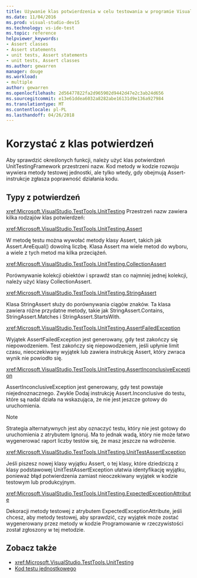 ```yaml
---
title: Używanie klas potwierdzenia w celu testowania w programie Visual Studio
ms.date: 11/04/2016
ms.prod: visual-studio-dev15
ms.technology: vs-ide-test
ms.topic: reference
helpviewer_keywords:
- Assert classes
- Assert statements
- unit tests, Assert statements
- unit tests, Assert classes
ms.author: gewarren
manager: douge
ms.workload:
- multiple
author: gewarren
ms.openlocfilehash: 2d56477822fa2d965902d9442d47e2c3ab24d656
ms.sourcegitcommit: e13e61ddea6032a8282abe16131d9e136a927984
ms.translationtype: MT
ms.contentlocale: pl-PL
ms.lasthandoff: 04/26/2018
---
```

# <a name="use-the-assert-classes"></a>Korzystać z klas potwierdzeń

Aby sprawdzić określonych funkcji, należy użyć klas potwierdzeń UnitTestingFramework przestrzeni nazw. Kod metody w kodzie rozwoju wywiera metody testowej jednostki, ale tylko wtedy, gdy obejmują Assert-instrukcje zgłasza poprawność działania kodu.

## <a name="kinds-of-asserts"></a>Typy z potwierdzeń

 <xref:Microsoft.VisualStudio.TestTools.UnitTesting> Przestrzeń nazw zawiera kilka rodzajów klas potwierdzeń:

 <xref:Microsoft.VisualStudio.TestTools.UnitTesting.Assert>

 W metodę testu można wywołać metody klasy Assert, takich jak Assert.AreEqual() dowolną liczbę. Klasa Assert ma wiele metod do wyboru, a wiele z tych metod ma kilka przeciążeń.

 <xref:Microsoft.VisualStudio.TestTools.UnitTesting.CollectionAssert>

 Porównywanie kolekcji obiektów i sprawdź stan co najmniej jednej kolekcji, należy użyć klasy CollectionAssert.

 <xref:Microsoft.VisualStudio.TestTools.UnitTesting.StringAssert>

 Klasa StringAssert służy do porównywania ciągów znaków. Ta klasa zawiera różne przydatne metody, takie jak StringAssert.Contains, StringAssert.Matches i StringAssert.StartsWith.

 <xref:Microsoft.VisualStudio.TestTools.UnitTesting.AssertFailedException>

 Wyjątek AssertFailedException jest generowany, gdy test zakończy się niepowodzeniem. Test zakończy się niepowodzeniem, jeśli upłynie limit czasu, nieoczekiwany wyjątek lub zawiera instrukcję Assert, który zwraca wynik nie powiodło się.

 <xref:Microsoft.VisualStudio.TestTools.UnitTesting.AssertInconclusiveException>

 AssertInconclusiveException jest generowany, gdy test powstaje niejednoznacznego. Zwykle Dodaj instrukcję Assert.Inconclusive do testu, które są nadal działa na wskazująca, że nie jest jeszcze gotowy do uruchomienia.

> [!NOTE]
> Strategia alternatywnych jest aby oznaczyć testu, który nie jest gotowy do uruchomienia z atrybutem Ignoruj. Ma to jednak wadą, który nie może łatwo wygenerować raport liczby testów się, że masz jeszcze na wdrożenie.

 <xref:Microsoft.VisualStudio.TestTools.UnitTesting.UnitTestAssertException>

 Jeśli piszesz nowej klasy wyjątku Assert, o tej klasy, które dziedziczą z klasy podstawowej UnitTestAssertException ułatwia identyfikację wyjątku, ponieważ błąd potwierdzenia zamiast nieoczekiwany wyjątek w kodzie testowym lub produkcyjnym.

 <xref:Microsoft.VisualStudio.TestTools.UnitTesting.ExpectedExceptionAttribute>

 Dekoracji metody testowej z atrybutem ExpectedExceptionAttribute, jeśli chcesz, aby metody testowej, aby sprawdzić, czy wyjątek może zostać wygenerowany przez metody w kodzie Programowanie w rzeczywistości został zgłoszony w tej metodzie.

## <a name="see-also"></a>Zobacz także

- <xref:Microsoft.VisualStudio.TestTools.UnitTesting>
- [Kod testu jednostkowego](../test/unit-test-your-code.md)

